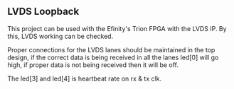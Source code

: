 ## LVDS Loopback

This project can be used with the Efinity's Trion FPGA with the
LVDS IP. By this, LVDS working can be checked.

Proper connections for the LVDS lanes should be maintained in the
top design, if the correct data is being received in all the lanes
led[0] will go high, if proper data is not being received then it 
will be off.

The led[3] and led[4] is heartbeat rate on rx & tx clk.
